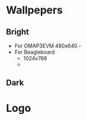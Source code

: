 # Wallpepers #
## Bright ##
  * For OMAP3EVM 480x640 -
  * For Beagleboard
    * 1024x768
    * 
## Dark ##

# Logo #